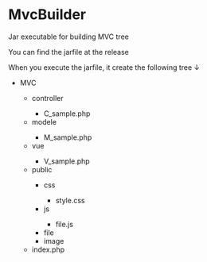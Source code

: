 <h1>MvcBuilder</h1>
<p>Jar executable for building MVC tree</p>
<p>You can find the jarfile at the release</p>
<p>When you execute the jarfile, it create the following tree ↓</p>
<ul>
	<li>MVC</li>
	<ul>
		<li>controller</li>
		<ul>
			<li>C_sample.php</li>
		</ul>
		<li>modele</li>
		<ul>
			<li>M_sample.php</li>
		</ul>
		<li>vue</li>
		<ul>
			<li>V_sample.php</li>
		</ul>
		<li>public</li>
		<ul>
			<li>css</li>
			<ul>
				<li>style.css</li>
			</ul>
			<li>js</li>
			<ul>
				<li>file.js</li>
			</ul>
			<li>file</li>
			<li>image</li>
		</ul>
		<li>index.php</li>
	</ul>
</ul>
